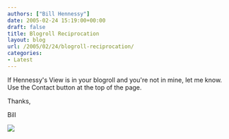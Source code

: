 ```yaml
---
authors: ["Bill Hennessy"]
date: 2005-02-24 15:19:00+00:00
draft: false
title: Blogroll Reciprocation
layout: blog
url: /2005/02/24/blogroll-reciprocation/
categories:
- Latest
---
```


If Hennessy's View is in your blogroll and you're not in mine, let me know. Use the Contact button at the top of the page. 




Thanks,




Bill

![](https://blog.billhennessy.com/aggbug.aspx?PostID=1223)

